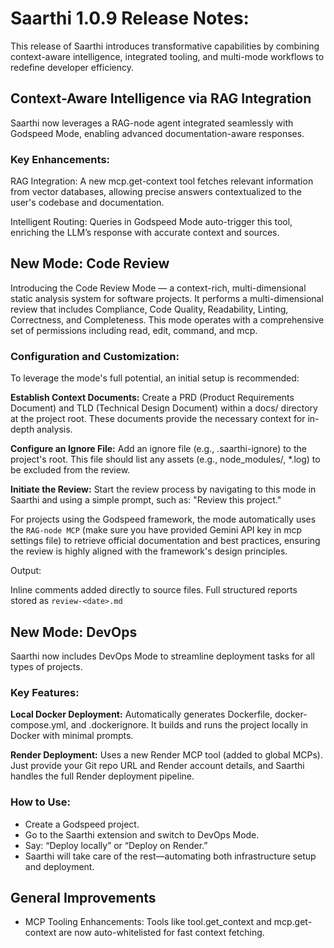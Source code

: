  
# Saarthi 1.0.9 Release Notes:

This release of Saarthi introduces transformative capabilities by combining context-aware intelligence, integrated tooling, and multi-mode workflows to redefine developer efficiency. 

## Context-Aware Intelligence via RAG Integration 

Saarthi now leverages a RAG-node agent integrated seamlessly with Godspeed Mode, enabling advanced documentation-aware responses. 

### Key Enhancements: 

RAG Integration: A new mcp.get-context tool fetches relevant information from vector databases, allowing precise answers contextualized to the user's codebase and documentation. 

Intelligent Routing: Queries in Godspeed Mode auto-trigger this tool, enriching the LLM’s response with accurate context and sources. 

## New Mode: Code Review 

Introducing the Code Review Mode — a context-rich, multi-dimensional static analysis system for software projects. It performs a multi-dimensional review that includes Compliance, Code Quality, Readability, Linting, Correctness, and Completeness. This mode operates with a comprehensive set of permissions including read, edit, command, and mcp. 

### Configuration and Customization: 

To leverage the mode's full potential, an initial setup is recommended: 

**Establish Context Documents:** Create a PRD (Product Requirements Document) and TLD (Technical Design Document) within a docs/ directory at the project root. These documents provide the necessary context for in-depth analysis. 

**Configure an Ignore File:** Add an ignore file (e.g., .saarthi-ignore) to the project's root. This file should list any assets (e.g., node_modules/, *.log) to be excluded from the review. 

**Initiate the Review:** Start the review process by navigating to this mode in Saarthi and using a simple prompt, such as: "Review this project." 

For projects using the Godspeed framework, the mode automatically uses the `RAG-node MCP` (make sure you have provided Gemini API key in mcp settings file) to retrieve official documentation and best practices, ensuring the review is highly aligned with the framework's design principles. 

Output: 

Inline comments added directly to source files. 
Full structured reports stored as `review-<date>.md` 

## New Mode: DevOps 

Saarthi now includes DevOps Mode to streamline deployment tasks for all types of projects. 

### Key Features: 

**Local Docker Deployment:** Automatically generates Dockerfile, docker-compose.yml, and .dockerignore. It builds and runs the project locally in Docker with minimal prompts. 

**Render Deployment:** Uses a new Render MCP tool (added to global MCPs). Just provide your Git repo URL and Render account details, and Saarthi handles the full Render deployment pipeline. 

### How to Use: 

- Create a Godspeed project. 
- Go to the Saarthi extension and switch to DevOps Mode. 
- Say: “Deploy locally” or “Deploy on Render.” 
- Saarthi will take care of the rest—automating both infrastructure setup and deployment. 

## General Improvements 

* MCP Tooling Enhancements: Tools like tool.get_context and mcp.get-context are now auto-whitelisted for fast context fetching. 
 

 